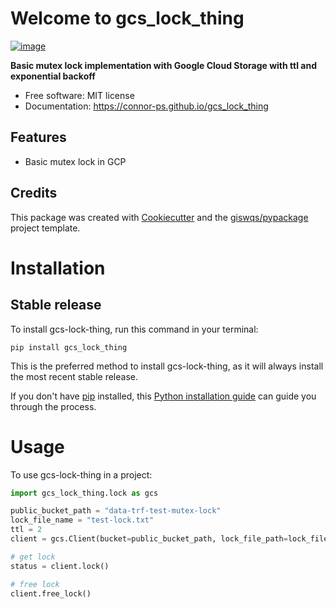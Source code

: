 # Welcome to gcs_lock_thing


[![image](https://img.shields.io/pypi/v/gcs_lock_thing.svg)](https://pypi.python.org/pypi/gcs_lock_thing)


**Basic mutex lock implementation with Google Cloud Storage with ttl and exponential backoff**


-   Free software: MIT license
-   Documentation: <https://connor-ps.github.io/gcs_lock_thing>
    

## Features

-   Basic mutex lock in GCP

## Credits

This package was created with [Cookiecutter](https://github.com/cookiecutter/cookiecutter) and the [giswqs/pypackage](https://github.com/giswqs/pypackage) project template.

# Installation

## Stable release

To install gcs-lock-thing, run this command in your terminal:

```
pip install gcs_lock_thing
```

This is the preferred method to install gcs-lock-thing, as it will always install the most recent stable release.

If you don't have [pip](https://pip.pypa.io) installed, this [Python installation guide](http://docs.python-guide.org/en/latest/starting/installation/) can guide you through the process.


# Usage

To use gcs-lock-thing in a project:

```python
import gcs_lock_thing.lock as gcs

public_bucket_path = "data-trf-test-mutex-lock"
lock_file_name = "test-lock.txt"
ttl = 2
client = gcs.Client(bucket=public_bucket_path, lock_file_path=lock_file_name, ttl=ttl)

# get lock
status = client.lock()

# free lock
client.free_lock()
```
